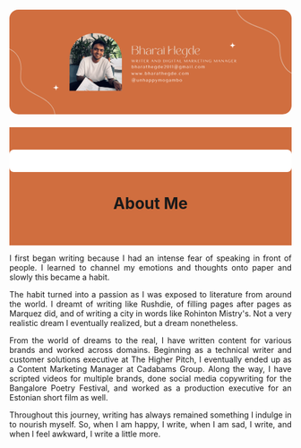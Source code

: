 <!-- Banner Section -->
<div align="center" style="margin: 20px 0;">
  <img 
    src="Website%20banner%20version%202.png" 
    alt="Website Banner"
    style="max-width: auto; height: auto; border-radius: 16px;"
  />
</div>
<!-- About Me Section -->
<div style="background-color: #d06e3f; width: 100%; padding: 40px 0;">
  <div style="
    background-color: #fff;
    max-width: 800px;
    margin: 0 auto;
    padding: 20px;
    border-radius: 8px;">
    </div>
    <h1 style="text-align: center;">About Me</h1>
    </div>
    <p style="text-align: justify;">
      I first began writing because I had an intense fear of speaking in front of people.
      I learned to channel my emotions and thoughts onto paper and slowly this became a habit.
    </p>
</div>
    <p style="text-align: justify;">
      The habit turned into a passion as I was exposed to literature from around the world.
      I dreamt of writing like Rushdie, of filling pages after pages as Marquez did, and of
      writing a city in words like Rohinton Mistry's. Not a very realistic dream I eventually
      realized, but a dream nonetheless.
    </p>
</div>
    <p style="text-align: justify;">
      From the world of dreams to the real, I have written content for various brands and worked
      across domains. Beginning as a technical writer and customer solutions executive at
      The Higher Pitch, I eventually ended up as a Content Marketing Manager at Cadabams Group.
      Along the way, I have scripted videos for multiple brands, done social media copywriting
      for the Bangalore Poetry Festival, and worked as a production executive for an Estonian
      short film as well.
    </p>
</div>
    <p style="text-align: justify;">
      Throughout this journey, writing has always remained something I indulge in to nourish
      myself. So, when I am happy, I write, when I am sad, I write, and when I feel awkward,
      I write a little more.
    </p>
  </div>
</div>
